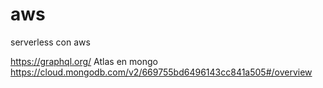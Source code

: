 # aws
serverless con aws

https://graphql.org/
Atlas en mongo
https://cloud.mongodb.com/v2/669755bd6496143cc841a505#/overview